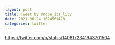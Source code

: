 ```yaml
--- 
layout: post 
title: Tweet by @nope_its_lily 
date: 2021-06-24 1624569428 
categories: twitter 
--- 
```

https://twitter.com/o/status/1408172341943701504